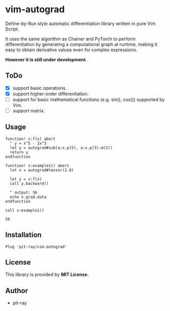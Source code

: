 # vim-autograd
Define-by-Run style automatic differentiation library written in pure Vim Script.  

It uses the same algorithm as Chainer and PyTorch to perform differentiation by generating a computational graph at runtime, making it easy to obtain derivative values even for complex expressions.


**However it is still under development.**

## ToDo
- [x] support basic operations.
- [x] support higher-order differentiation.
- [ ] support for basic mathematical functions (e.g. sin(), cos()) supported by Vim.
- [ ] support matrix.

## Usage

```vim
function! s:f(x) abort
  " y = x^5 - 2x^3
  let y = autograd#sub(a:x.p(5), a:x.p(3).m(2))
  return y
endfunction

function! s:example1() abort
  let x = autograd#tensor(2.0)

  let y = s:f(x)
  call y.backward()

  " output: 56
  echo x.grad.data
endfunction

call s:example1()
```

```
56
```

## Installation
```vim
Plug 'pit-ray/vim-autograd'
```

## License
This library is provided by **MIT License**.

## Author
- pit-ray
